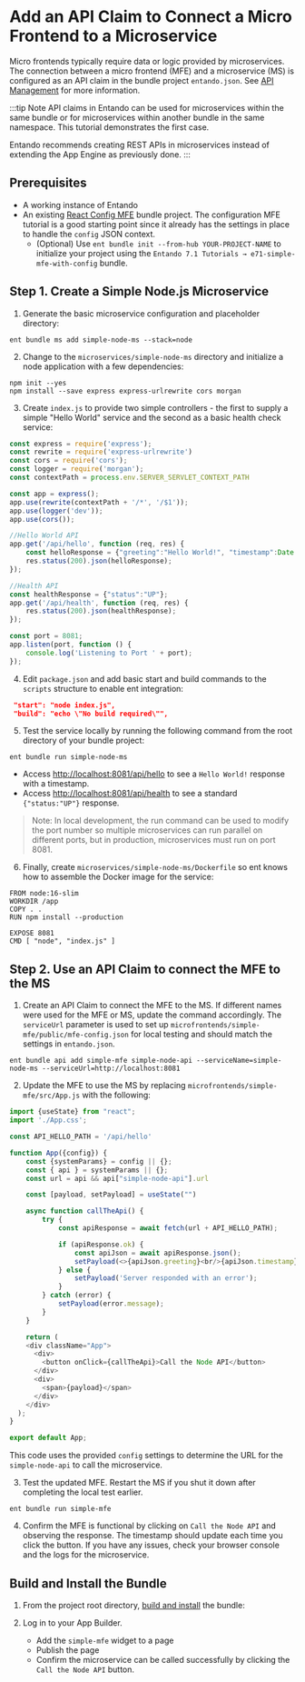 # Add an API Claim to Connect a Micro Frontend to a Microservice
Micro frontends typically require data or logic provided by microservices. The connection between a micro frontend (MFE) and a microservice (MS) is configured as an API claim in the bundle project `entando.json`. See [API Management](../../../docs/getting-started/ent-api.md) for more information. 

:::tip Note
API claims in Entando can be used for microservices within the same bundle or for microservices within another bundle in the same namespace. This tutorial demonstrates the first case. 

Entando recommends creating REST APIs in microservices instead of extending the App Engine as previously done.
::: 

## Prerequisites
* A working instance of Entando
* An existing [React Config MFE](../mfe/widget-configuration.md) bundle project. The configuration MFE tutorial is a good starting point since it already has the settings in place to handle the `config` JSON context. 
  * (Optional) Use `ent bundle init --from-hub YOUR-PROJECT-NAME` to initialize your project using the `Entando 7.1 Tutorials → e71-simple-mfe-with-config` bundle.

## Step 1. Create a Simple Node.js Microservice
1. Generate the basic microservice configuration and placeholder directory:
``` shell
ent bundle ms add simple-node-ms --stack=node 
```
2. Change to the `microservices/simple-node-ms` directory and initialize a node application with a few dependencies:
``` shell
npm init --yes
npm install --save express express-urlrewrite cors morgan
```
3. Create `index.js` to provide two simple controllers - the first to supply a simple "Hello World" service and the second as a basic health check service:
``` javascript
const express = require('express');
const rewrite = require('express-urlrewrite')
const cors = require('cors');
const logger = require('morgan');
const contextPath = process.env.SERVER_SERVLET_CONTEXT_PATH

const app = express();
app.use(rewrite(contextPath + '/*', '/$1'));
app.use(logger('dev'));
app.use(cors());

//Hello World API
app.get('/api/hello', function (req, res) {
    const helloResponse = {"greeting":"Hello World!", "timestamp":Date.now()};
    res.status(200).json(helloResponse);
});

//Health API
const healthResponse = {"status":"UP"};
app.get('/api/health', function (req, res) {
    res.status(200).json(healthResponse);
});

const port = 8081;
app.listen(port, function () {
    console.log('Listening to Port ' + port);
}); 
```

4. Edit `package.json` and add basic start and build commands to the `scripts` structure to enable ent integration:
```json
 "start": "node index.js",
 "build": "echo \"No build required\"",
```
5. Test the service locally by running the following command from the root directory of your bundle project:
``` shell
ent bundle run simple-node-ms 
```
* Access <http://localhost:8081/api/hello> to see a `Hello World!` response with a timestamp. 
* Access <http://localhost:8081/api/health> to see a standard `{"status:"UP"}` response.

>Note: In local development, the run command can be used to modify the port number so multiple microservices can run parallel on different ports, but in production, microservices must run on port 8081. 
  
6. Finally, create `microservices/simple-node-ms/Dockerfile` so ent knows how to assemble the Docker image for the service:
```
FROM node:16-slim
WORKDIR /app
COPY . .
RUN npm install --production

EXPOSE 8081
CMD [ "node", "index.js" ]
```

## Step 2. Use an API Claim to connect the MFE to the MS
1. Create an API Claim to connect the MFE to the MS. If different names were used for the MFE or MS, update the command accordingly. The `serviceUrl` parameter is used to set up `microfrontends/simple-mfe/public/mfe-config.json` for local testing and should match the settings in `entando.json`. 
``` shell
ent bundle api add simple-mfe simple-node-api --serviceName=simple-node-ms --serviceUrl=http://localhost:8081
```

2. Update the MFE to use the MS by replacing `microfrontends/simple-mfe/src/App.js` with the following:
``` javascript
import {useState} from "react";
import './App.css';

const API_HELLO_PATH = '/api/hello'

function App({config}) {
    const {systemParams} = config || {};
    const { api } = systemParams || {};
    const url = api && api["simple-node-api"].url

    const [payload, setPayload] = useState("")

    async function callTheApi() {
        try {
            const apiResponse = await fetch(url + API_HELLO_PATH);

            if (apiResponse.ok) {
                const apiJson = await apiResponse.json();
                setPayload(<>{apiJson.greeting}<br/>{apiJson.timestamp}</>);
            } else {
                setPayload('Server responded with an error');
            }
        } catch (error) {
            setPayload(error.message);
        }
    }

    return (
    <div className="App">
      <div>
        <button onClick={callTheApi}>Call the Node API</button>
      </div>
      <div>
        <span>{payload}</span>
      </div>
    </div>
  );
}

export default App;
```
This code uses the provided `config` settings to determine the URL for the `simple-node-api` to call the microservice.

3. Test the updated MFE. Restart the MS if you shut it down after completing the local test earlier.
``` shell
ent bundle run simple-mfe
```

4. Confirm the MFE is functional by clicking on `Call the Node API` and observing the response. The timestamp should update each time you click the button. If you have any issues, check your browser console and the logs for the microservice.

## Build and Install the Bundle
1. From the project root directory, [build and install](../pb/publish-project-bundle.md) the bundle:
   <EntandoInstallBundle/>

2. Log in to your App Builder.
    * Add the `simple-mfe` widget to a page
    * Publish the page
    * Confirm the microservice can be called successfully by clicking the `Call the Node API` button.
